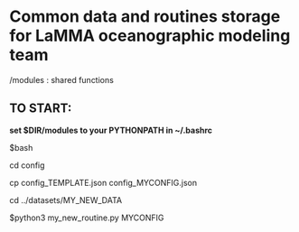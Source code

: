 # Common data and routines storage for LaMMA oceanographic modeling team

/modules : shared functions


## TO START:

**set $DIR/modules to your PYTHONPATH in ~/.bashrc**

$bash

cd config

cp config_TEMPLATE.json config_MYCONFIG.json

cd ../datasets/MY_NEW_DATA

$python3 my_new_routine.py MYCONFIG
